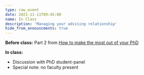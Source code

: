 ```yaml
---
type: raw_event
date: 2021-11-11T09:45:00
name: In Class
description: 'Managing your advising relationship'
hide_from_announcments: true
---
```


**Before class:** Part 2 from [How to make the most out of your PhD](https://yanivyacoby.github.io/a-guide-to-your-phd/guide.html)

**In class:** 
* Discussion with PhD student-panel
* Special note: no faculty present
